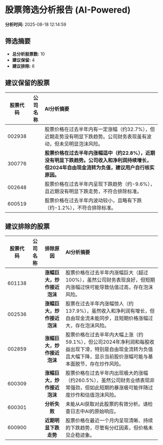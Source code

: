 # 股票筛选分析报告 (AI-Powered)

**分析时间:** 2025-08-18 12:14:59

## 筛选摘要

- **总分析股票数:** 10
- **建议保留:** 4
- **建议排除:** 6

## 建议保留的股票

| 股票代码 | 公司名称 | AI分析摘要 |
|:---:|:---:|:---|
| 002938 |  | 股票价格在过去半年内有一定涨幅（约32.7%），但近期走势没有明显下跌趋势。公司财务表现虽有波动，但未见明显泡沫风险。 |
| 300776 |  | **股票价格在过去半年内涨幅适中（约22.8%），近期没有明显下跌趋势。公司收入和净利润持续增长，但2024年自由现金流转为负值，建议用户自行核实原因。** |
| 002648 |  | 股票价格在过去半年内呈现下跌趋势（约-9.6%），且近期没有明显下跌走势，不符合排除标准。 |
| 600519 |  | 股票价格在过去半年内波动较小，且略有下跌（约-1.2%），不符合排除标准。 |

## 建议排除的股票

| 股票代码 | 公司名称 | 排除原因 | AI分析摘要 |
|:---:|:---:|:---:|:---|
| 601138 |  | **涨幅巨大，炒作接近泡沫** | 股票价格在过去半年内涨幅巨大（超过100%），虽然公司财务表现良好，但短期内涨幅过快可能导致估值过高，存在泡沫风险。 |
| 002536 |  | **涨幅巨大，炒作接近泡沫** | 股票在过去半年内涨幅惊人（约137.9%），虽然收入和净利润有增长，但自由现金流未能同步，且短期价格涨幅过大，存在泡沫风险。 |
| 002859 |  | **涨幅巨大，炒作接近泡沫** | 股票价格在过去半年内大幅上涨（约59.1%），但公司2024年净利润和每股收益出现下滑，特别是自由现金流转为负值且大幅下降，显示当前股价涨幅可能与基本面脱节，存在炒作风险。 |
| 600309 |  | **涨幅巨大，炒作接近泡沫** | 股票价格在过去半年内出现极大的涨幅（约260.5%），虽然公司财务业绩表现非常强劲，但如此短期的暴涨极可能伴随过度炒作和估值泡沫风险。 |
| 600301 |  | **分析失败** | 未能从AI获取对此股票的有效分析。请检查日志中AI的原始响应。 |
| 600900 |  | **近期明显下跌走势** | 股票价格在最近一个月内呈现清晰、持续的下跌趋势，尽管有分红因素，但价格未见企稳迹象。 |
